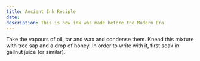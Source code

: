 ```yaml
---
title: Ancient Ink Reciple
date: 
description: This is how ink was made before the Modern Era
---
```

Take the vapours of oil, tar and wax and condense them. Knead this mixture with tree sap and a drop of honey. In order to write with it, first soak in gallnut juice (or similar).
